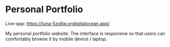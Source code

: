 # Personal Portfolio

Live-app: https://luna-5zs6w.ondigitalocean.app/

My personal portfolio website. The interface is responsive so that users can comfortably browse it by mobile device / laptop.
